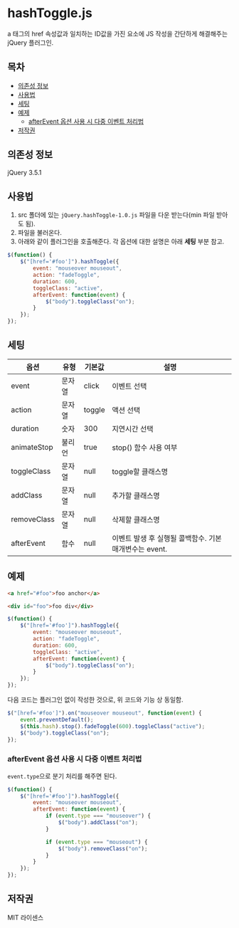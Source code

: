 <h1>hashToggle.js</h1>

a 태그의 href 속성값과 일치하는 ID값을 가진 요소에 JS 작성을 간단하게 해결해주는 jQuery 플러그인.

<h2>목차</h2>

- [의존성 정보](#%EC%9D%98%EC%A1%B4%EC%84%B1-%EC%A0%95%EB%B3%B4)
- [사용법](#%EC%82%AC%EC%9A%A9%EB%B2%95)
- [세팅](#%EC%84%B8%ED%8C%85)
- [예제](#%EC%98%88%EC%A0%9C)
    - [afterEvent 옵션 사용 시 다중 이벤트 처리법](#afterevent-%EC%98%B5%EC%85%98-%EC%82%AC%EC%9A%A9-%EC%8B%9C-%EB%8B%A4%EC%A4%91-%EC%9D%B4%EB%B2%A4%ED%8A%B8-%EC%B2%98%EB%A6%AC%EB%B2%95)
- [저작권](#%EC%A0%80%EC%9E%91%EA%B6%8C)

## 의존성 정보

jQuery 3.5.1

## 사용법

1. src 폴더에 있는 ```jQuery.hashToggle-1.0.js``` 파일을 다운 받는다(min 파일 받아도 됨).
2. 파일을 불러온다.
3. 아래와 같이 플러그인을 호출해준다. 각 옵션에 대한 설명은 아래 **세팅** 부분 참고.

```javascript
$(function() {
    $("[href='#foo']").hashToggle({
        event: "mouseover mouseout",
        action: "fadeToggle",
        duration: 600,
        toggleClass: "active",
        afterEvent: function(event) {
            $("body").toggleClass("on");
        }
    });
});
```

## 세팅

|옵션|유형|기본값|설명|
|------|---|---|---|
|event|문자열|click|이벤트 선택|
|action|문자열|toggle|액션 선택|
|duration|숫자|300|지연시간 선택|
|animateStop|불리언|true|stop() 함수 사용 여부|
|toggleClass|문자열|null|toggle할 클래스명|
|addClass|문자열|null|추가할 클래스명|
|removeClass|문자열|null|삭제할 클래스명|
|afterEvent|함수|null|이벤트 발생 후 실행될 콜백함수. 기본 매개변수는 event.|

## 예제

```html
<a href="#foo">foo anchor</a>

<div id="foo">foo div</div>
```

```javascript
$(function() {
    $("[href='#foo']").hashToggle({
        event: "mouseover mouseout",
        action: "fadeToggle",
        duration: 600,
        toggleClass: "active",
        afterEvent: function(event) {
            $("body").toggleClass("on");
        }
    });
});
```

다음 코드는 플러그인 없이 작성한 것으로, 위 코드와 기능 상 동일함.

```javascript
$("[href='#foo']").on("mouseover mouseout", function(event) {
    event.preventDefault();
    $(this.hash).stop().fadeToggle(600).toggleClass("active");
    $("body").toggleClass("on");
});
```

### afterEvent 옵션 사용 시 다중 이벤트 처리법

```event.type```으로 분기 처리를 해주면 된다.

```javascript
$(function() {
    $("[href='#foo']").hashToggle({
        event: "mouseover mouseout",
        afterEvent: function(event) {
            if (event.type === "mouseover") {
                $("body").addClass("on");
            }

            if (event.type === "mouseout") {
                $("body").removeClass("on");
            }
        }
    });
});
```

## 저작권

MIT 라이센스